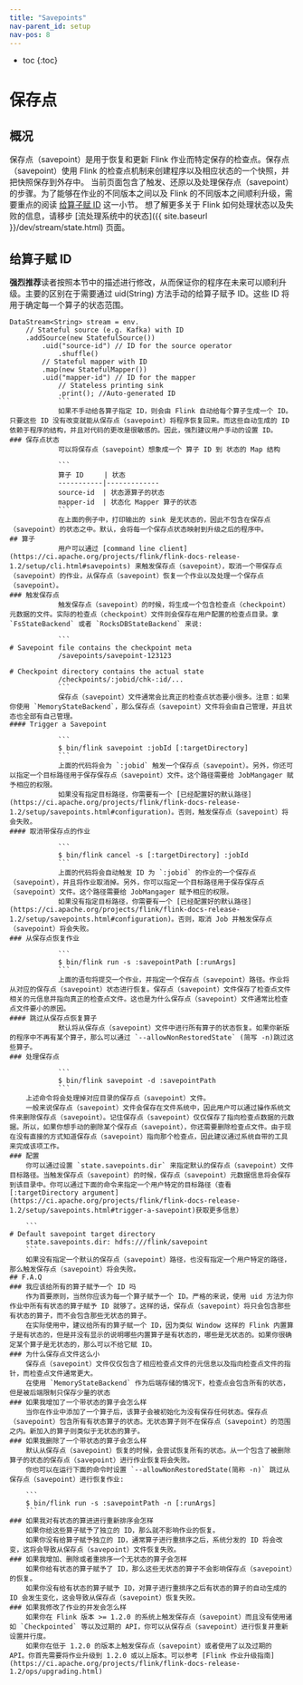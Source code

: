 ```yaml
---
title: "Savepoints"
nav-parent_id: setup
nav-pos: 8
---
```

<!--
Licensed to the Apache Software Foundation (ASF) under one
or more contributor license agreements.  See the NOTICE file
distributed with this work for additional information
regarding copyright ownership.  The ASF licenses this file
to you under the Apache License, Version 2.0 (the
"License"); you may not use this file except in compliance
with the License.  You may obtain a copy of the License at

  http://www.apache.org/licenses/LICENSE-2.0

Unless required by applicable law or agreed to in writing,
software distributed under the License is distributed on an
"AS IS" BASIS, WITHOUT WARRANTIES OR CONDITIONS OF ANY
KIND, either express or implied.  See the License for the
specific language governing permissions and limitations
under the License.
-->

* toc
{:toc}
# 保存点
## 概况
保存点（savepoint）是用于恢复和更新 Flink 作业而特定保存的检查点。保存点（savepoint）使用 Flink 的检查点机制来创建程序以及相应状态的一个快照，并把快照保存到外存中。
当前页面包含了触发、还原以及处理保存点（savepoint）的步骤。为了能够在作业的不同版本之间以及 Flink 的不同版本之间顺利升级，需要重点的阅读 [给算子赋 ID](#assigning-operator-ids) 这一小节。
想了解更多关于 Flink 如何处理状态以及失败的信息，请移步 [流处理系统中的状态]({{ site.baseurl }}/dev/stream/state.html) 页面。
## 给算子赋 ID
**强烈推荐**读者按照本节中的描述进行修改，从而保证你的程序在未来可以顺利升级。主要的区别在于需要通过 uid(String) 方法手动的给算子赋予 ID。这些 ID 将用于确定每一个算子的状态范围。

```
DataStream<String> stream = env.
    // Stateful source (e.g. Kafka) with ID
    .addSource(new StatefulSource())
	    .uid("source-id") // ID for the source operator
		    .shuffle()
	    // Stateful mapper with ID
	    .map(new StatefulMapper())
	    .uid("mapper-id") // ID for the mapper
		    // Stateless printing sink
		    .print(); //Auto-generated ID
			```
			如果不手动给各算子指定 ID，则会由 Flink 自动给每个算子生成一个 ID。只要这些 ID 没有改变就能从保存点（savepoint）将程序恢复回来。而这些自动生成的 ID 依赖于程序的结构，并且对代码的更改是很敏感的。因此，强烈建议用户手动的设置 ID。
### 保存点状态
			可以将保存点（savepoint）想象成一个 算子 ID 到 状态的 Map 结构

			```
			算子 ID     | 状态
			-----------|-------------
			source-id  | 状态源算子的状态
			mapper-id  | 状态化 Mapper 算子的状态
			```
			在上面的例子中，打印输出的 sink 是无状态的，因此不包含在保存点（savepoint）的状态之中。默认，会将每一个保存点状态映射到升级之后的程序中。
## 算子
			用户可以通过 [command line client](https://ci.apache.org/projects/flink/flink-docs-release-1.2/setup/cli.html#savepoints) 来触发保存点（savepoint），取消一个带保存点（savepoint）的作业，从保存点（savepoint）恢复一个作业以及处理一个保存点（savepoint）。
### 触发保存点
			触发保存点（savepoint）的时候，将生成一个包含检查点（checkpoint）元数据的文件。实际的检查点（checkpoint）文件则会保存在用户配置的检查点目录。拿 `FsStateBackend` 或者 `RocksDBStateBackend` 来说:

			```
# Savepoint file contains the checkpoint meta
			/savepoints/savepoint-123123

# Checkpoint directory contains the actual state
			/checkpoints/:jobid/chk-:id/...
			```
			保存点（savepoint）文件通常会比真正的检查点状态要小很多。注意：如果你使用 `MemoryStateBackend`，那么保存点（savepoint）文件将会由自己管理，并且状态也全部有自己管理。
#### Trigger a Savepoint
			
			```
			$ bin/flink savepoint :jobId [:targetDirectory]
			```
			上面的代码将会为 `:jobid` 触发一个保存点（savepoint）。另外，你还可以指定一个目标路径用于保存保存点（savepoint）文件。这个路径需要给 JobMangager 赋予相应的权限。
			如果没有指定目标路径，你需要有一个 [已经配置好的默认路径](https://ci.apache.org/projects/flink/flink-docs-release-1.2/setup/savepoints.html#configuration)。否则，触发保存点（savepoint）将会失败。
#### 取消带保存点的作业
			
			```
			$ bin/flink cancel -s [:targetDirectory] :jobId
			```
			上面的代码将会自动触发 ID 为 `:jobid` 的作业的一个保存点（savepoint），并且将作业取消掉。另外，你可以指定一个目标路径用于保存保存点（savepoint）文件。这个路径需要给 JobMangager 赋予相应的权限。
			如果没有指定目标路径，你需要有一个 [已经配置好的默认路径](https://ci.apache.org/projects/flink/flink-docs-release-1.2/setup/savepoints.html#configuration)。否则，取消 Job 并触发保存点（savepoint）将会失败。
### 从保存点恢复作业
			
			```
			$ bin/flink run -s :savepointPath [:runArgs]
			```
			上面的语句将提交一个作业，并指定一个保存点（savepoint）路径。作业将从对应的保存点（savepoint）状态进行恢复。保存点（savepoint）文件保存了检查点文件相关的元信息并指向真正的检查点文件。这也是为什么保存点（savepoint）文件通常比检查点文件要小的原因。
#### 跳过从保存点恢复算子
			默认将从保存点（savepoint）文件中进行所有算子的状态恢复。如果你新版的程序中不再有某个算子，那么可以通过 `--allowNonRestoredState` (简写 -n)跳过这些算子。
### 处理保存点
	
			```
			$ bin/flink savepoint -d :savepointPath
			```
	上述命令将会处理掉对应目录的保存点（savepoint）文件。
	一般来说保存点（savepoint）文件会保存在文件系统中，因此用户可以通过操作系统文件来删除保存点（savepoint）。记住保存点（savepoint）仅仅保存了指向检查点数据的元数据。所以，如果你想手动的删除某个保存点（savepoint），你还需要删除检查点文件。由于现在没有直接的方式知道保存点（savepoint）指向那个检查点，因此建议通过系统自带的工具来完成该项工作。
### 配置
	你可以通过设置 `state.savepoints.dir` 来指定默认的保存点（savepoint）文件目标路径。当触发保存点（savepoint）的时候，保存点（savepoint）元数据信息将会保存到该目录中。你可以通过下面的命令来指定一个用户特定的目标路径（查看 [:targetDirectory argument](https://ci.apache.org/projects/flink/flink-docs-release-1.2/setup/savepoints.html#trigger-a-savepoint)获取更多信息）

	```
# Default savepoint target directory
	state.savepoints.dir: hdfs:///flink/savepoint
	```
	如果没有指定一个默认的保存点（savepoint）路径，也没有指定一个用户特定的路径，那么触发保存点（savepoint）将会失败。
## F.A.Q
### 我应该给所有的算子赋予一个 ID 吗
	作为首要原则，当然你应该为每一个算子赋予一个 ID。严格的来说，使用 uid 方法为你作业中所有有状态的算子赋予 ID 就够了。这样的话，保存点（savepoint）将只会包含那些有状态的算子，而不会包含那些无状态的算子。
	在实际使用中，建议给所有的算子赋一个 ID，因为类似 Window 这样的 Flink 内置算子是有状态的，但是并没有显示的说明哪些内置算子是有状态的，哪些是无状态的。如果你很确定某个算子是无状态的，那么可以不给它赋 ID。
### 为什么保存点文件这么小
	保存点（savepoint）文件仅仅包含了相应检查点文件的元信息以及指向检查点文件的指针，而检查点文件通常更大。
	在使用 `MemoryStateBackend` 作为后端存储的情况下，检查点会包含所有的状态，但是被后端限制只保存少量的状态
### 如果我增加了一个带状态的算子会怎么样
	当你在作业中添加了一个算子后，该算子会被初始化为没有保存任何状态。保存点（savepoint）包含所有有状态算子的状态。无状态算子则不在保存点（savepoint）的范围之内。新加入的算子则类似于无状态的算子。
### 如果我删除了一个带状态的算子会怎么样
	默认从保存点（savepoint）恢复的时候，会尝试恢复所有的状态。从一个包含了被删除算子的状态的保存点（savepoint）进行作业恢复将会失败。
	你也可以在运行下面的命令时设置 `--allowNonRestoredState(简称 -n)` 跳过从保存点（savepoint）进行恢复作业:
	
	```
	$ bin/flink run -s :savepointPath -n [:runArgs]
	```
### 如果我对有状态的算进进行重新排序会怎样
	如果你给这些算子赋予了独立的 ID，那么就不影响作业的恢复。
	如果你没有给算子赋予独立的 ID，通常算子进行重排序之后，系统分发的 ID 将会改变，这将会导致从保存点（savepoint）文件恢复失败。
### 如果我增加、删除或者重排序一个无状态的算子会怎样
	如果你给有状态的算子赋予了 ID，那么这些无状态的算子不会影响保存点（savepoint）的恢复。
	如果你没有给有状态的算子赋予 ID，对算子进行重排序之后有状态的算子的自动生成的 ID 会发生变化，这会导致从保存点（savepoint）恢复失败。
### 如果我修改了作业的并发会怎么样
	如果你在 Flink 版本 >= 1.2.0 的系统上触发保存点（savepoint）而且没有使用诸如 `Checkpointed` 等以及过期的 API，你可以从保存点（savepoint）进行恢复并重新设置并行度。
	如果你在低于 1.2.0 的版本上触发保存点（savepoint）或者使用了以及过期的 API。你首先需要将作业升级到 1.2.0 或以上版本。可以参考 [Flink 作业升级指南](https://ci.apache.org/projects/flink/flink-docs-release-1.2/ops/upgrading.html)
